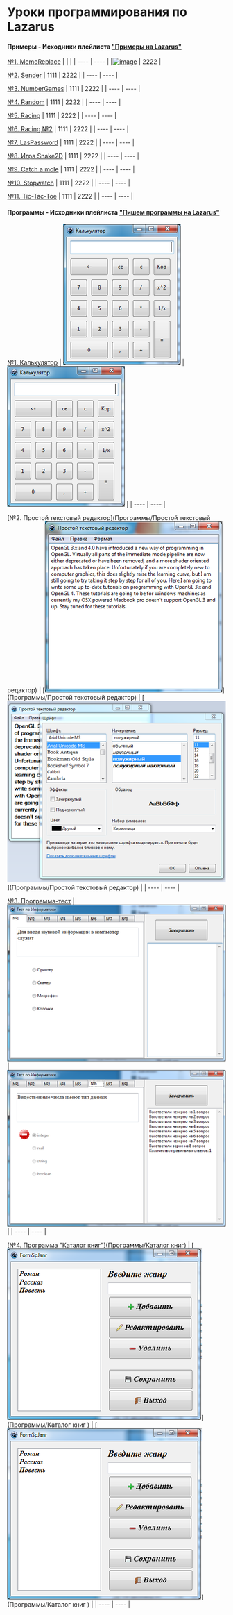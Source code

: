 # Уроки программирования по Lazarus

#### **Примеры** - Исходники плейлиста ["Примеры на Lazarus"](https://www.youtube.com/watch?v=i9MHZRlUluE&list=PLaHMNOpHDYwrqReYSHzq9zqocgU7RpqT-)
[№1. MemoReplace](http://localhost/) 
| |  |
| ---- | ---- |
|[![image](res/ogls.png "OpenGL")](OpenGL) | 2222 |

[№2. Sender](http://localhost/)
| 1111 | 2222 |
| ---- | ---- |

[№3. NumberGames](http://localhost/)
| 1111 | 2222 |
| ---- | ---- |

[№4. Random](http://localhost/)
| 1111 | 2222 |
| ---- | ---- |

[№5. Racing](http://localhost/) 
| 1111 | 2222 |
| ---- | ---- |

[№6. Racing №2](http://localhost/) 
| 1111 | 2222 |
| ---- | ---- |

[№7. LasPassword](http://localhost/) 
| 1111 | 2222 |
| ---- | ---- |

[№8. Игра Snake2D](http://localhost/) 
| 1111 | 2222 |
| ---- | ---- |

[№9. Сatch a mole](http://localhost/) 
| 1111 | 2222 |
| ---- | ---- |

[№10. Stopwatch](http://localhost/) 
| 1111 | 2222 |
| ---- | ---- |

[№11. Tic-Tac-Toe](http://localhost/) 
| 1111 | 2222 |
| ---- | ---- |




#### **Программы** - Исходники плейлиста ["Пишем программы на Lazarus"](https://www.youtube.com/watch?v=i9MHZRlUluE&list=PLaHMNOpHDYwrqReYSHzq9zqocgU7RpqT-)

[№1. Калькулятор](Программы/Калькулятор) 
| [![image](res/calc.png "Калькулятор")](Программы/Калькулятор) | [![image](res/calc.png "Калькулятор")](Программы/Калькулятор) |
| ---- | ---- |

[№2. Простой текстовый редактор](Программы/Простой текстовый редактор) 
| [![image](res/text.png "Простой текстовый редактор")](Программы/Простой текстовый редактор) | [![image](res/text2.png "Простой текстовый редактор")](Программы/Простой текстовый редактор) |
| ---- | ---- |

[№3. Программа-тест](Программы/Программа-тест) 
| [![image](res/test.png "Программа-тест")](Программы/Программа-тест ) | [![image](res/test2.png "Программа-тест")](Программы/Программа-тест ) |
| ---- | ---- |

[№4. Программа "Каталог книг"](Программы/Каталог книг) 
| [![image](res/kniga.png "Каталог книг")](Программы/Каталог книг )  | [![image](res/kniga.png "Каталог книг")](Программы/Каталог книг ) |
| ---- | ---- |

 



